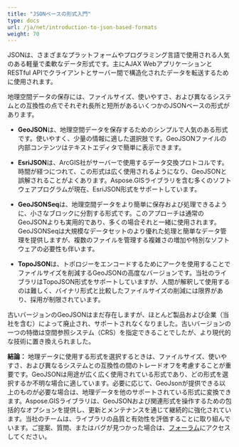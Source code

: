 ```yaml
---
title: "JSONベースの形式入門"
type: docs
url: /ja/net/introduction-to-json-based-formats
weight: 70
---
```


JSONは、さまざまなプラットフォームやプログラミング言語で使用される人気のある軽量で柔軟なデータ形式です。主にAJAX WebアプリケーションとRESTful APIでクライアントとサーバー間で構造化されたデータを転送するために使用されます。

地理空間データの保存には、ファイルサイズ、使いやすさ、および異なるシステムとの互換性の点でそれぞれ長所と短所があるいくつかのJSONベースの形式があります。

- **GeoJSON**は、地理空間データを保存するためのシンプルで人気のある形式です。使いやすく、少量の情報に適した選択肢です。GeoJSONファイルの内部コンテンツはテキストエディタで簡単に表示できます。

- **EsriJSON**は、ArcGIS社がサーバーで使用するデータ交換プロトコルです。時間が経つにつれて、この形式は広く使用されるようになり、GeoJSONと誤解されることがよくあります。Aspose.GISライブラリを含む多くのソフトウェアプログラムが現在、EsriJSON形式をサポートしています。

- **GeoJSONSeq**は、地理空間データをより簡単に保存および処理できるように、小さなブロックに分割する形式です。このアプローチは通常のGeoJSONよりも実用的であり、多くの場合それと一緒に使用されます。GeoJSONSeqは大規模なデータセットのより優れた処理と簡単なデータ管理を提供しますが、複数のファイルを管理する複雑さの増加や特別なソフトウェアの必要性も伴います。

- **TopoJSON**は、トポロジーをエンコードするためにアークを使用することでファイルサイズを削減するGeoJSONの高度なバージョンです。当社のライブラリはTopoJSON形式をサポートしていますが、人間が解釈して使用するのは難しく、バイナリ形式と比較したファイルサイズの削減には限界があり、採用が制限されています。

古いバージョンのGeoJSONはまだ存在しますが、ほとんど製品および企業（当社を含む）によって廃止され、サポートされなくなりました。古いバージョンの一つの特徴は空間参照システム（CRS）を指定できることでしたが、より現代的な技術に置き換えられました。

**結論：**
地理データに使用する形式を選択するときは、ファイルサイズ、使いやすさ、および異なるシステムとの互換性の間のトレードオフを考慮することが重要です。GeoJSONは用途が広く広く使用されている形式であり、どの形式を選択するか不明な場合に適しています。必要に応じて、GeoJsonが提供できる以上のものが必要な場合は、地理データを他のサポートされている形式に変換できます。Aspose.GISライブラリは、GeoJSONおよび関連形式を操作するための包括的なオプションを提供し、更新とメンテナンスを通じて継続的に強化されています。当社のチームは、ライブラリの品質と有効性を評価することに取り組んでいます。ご提案、質問、またはバグが見つかった場合は、[フォーラム](https://forum.aspose.com/c/gis/33)にアクセスしてください。
